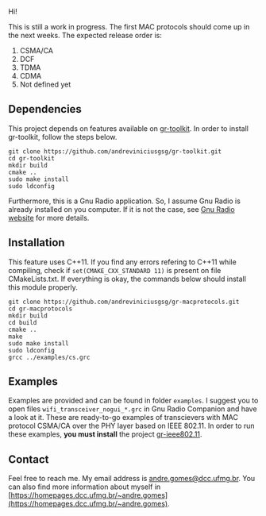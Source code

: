 Hi! 

This is still a work in progress. The first MAC protocols should come up in the next weeks. The expected release order is:

1. CSMA/CA
2. DCF
3. TDMA
4. CDMA
5. Not defined yet

## Dependencies

This project depends on features available on [gr-toolkit](https://github.com/andreviniciusgsg/gr-toolkit.git). In order to install gr-toolkit, follow the steps below.

`git clone https://github.com/andreviniciusgsg/gr-toolkit.git` <br />
`cd gr-toolkit` <br />
`mkdir build` <br />
`cmake ..` <br />
`sudo make install` <br />
`sudo ldconfig` <br />

Furthermore, this is a Gnu Radio application. So, I assume Gnu Radio is already installed on you computer. If it is not the case, see [Gnu Radio website](https://wiki.gnuradio.org/index.php/InstallingGR) for more details.

## Installation

This feature uses C++11. If you find any errors refering to C++11 while compiling, check if `set(CMAKE_CXX_STANDARD 11)` is present on file CMakeLists.txt. If everything is okay, the commands below should install this module properly.

`git clone https://github.com/andreviniciusgsg/gr-macprotocols.git` <br />
`cd gr-macprotocols` <br />
`mkdir build` <br />
`cd build` <br />
`cmake ..` <br />
`make` <br />
`sudo make install` <br />
`sudo ldconfig` <br />
`grcc ../examples/cs.grc`

## Examples

Examples are provided and can be found in folder `examples`. I suggest you to open files `wifi_transceiver_nogui_*.grc` in Gnu Radio Companion and have a look at it. These are ready-to-go examples of transcievers with MAC protocol CSMA/CA over the PHY layer based on IEEE 802.11. In order to run these examples, **you must install** the project [gr-ieee802.11](https://github.com/bastibl/gr-ieee802-11).

## Contact 

Feel free to reach me. My email address is andre.gomes@dcc.ufmg.br. You can also find more information about myself in [https://homepages.dcc.ufmg.br/~andre.gomes](https://homepages.dcc.ufmg.br/~andre.gomes). 
